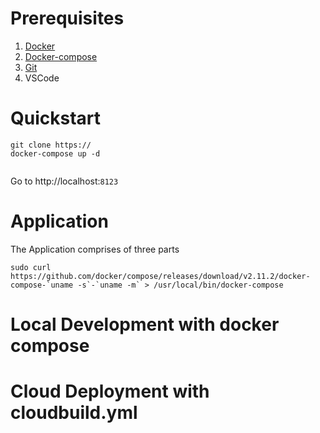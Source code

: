 # Prerequisites

1. [Docker](https://docs.docker.com/get-docker/)
2. [Docker-compose](https://docs.docker.com/compose/install/)
3. [Git](https://git-scm.com/book/en/v2/Getting-Started-Installing-Git)
4. VSCode

# Quickstart

```
git clone https://
docker-compose up -d


```

Go to http://localhost:`8123`

# Application

The Application comprises of three parts

```
sudo curl https://github.com/docker/compose/releases/download/v2.11.2/docker-compose-`uname -s`-`uname -m` > /usr/local/bin/docker-compose
```

# Local Development with docker compose

# Cloud Deployment with cloudbuild.yml
